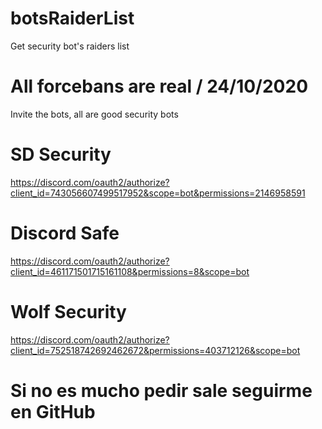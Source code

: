 # botsRaiderList
Get security bot's raiders list
# All forcebans are real / 24/10/2020
Invite the bots, all are good security bots
# SD Security
https://discord.com/oauth2/authorize?client_id=743056607499517952&scope=bot&permissions=2146958591
# Discord Safe
https://discord.com/oauth2/authorize?client_id=461171501715161108&permissions=8&scope=bot
# Wolf Security
https://discord.com/oauth2/authorize?client_id=752518742692462672&permissions=403712126&scope=bot
# Si no es mucho pedir sale seguirme en GitHub
